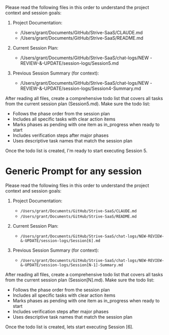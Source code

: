 Please read the following files in this order to understand
  the project context and session goals:

  1. Project Documentation:
     - /Users/grant/Documents/GitHub/Strive-SaaS/CLAUDE.md
     - /Users/grant/Documents/GitHub/Strive-SaaS/README.md

  2. Current Session Plan:
     - /Users/grant/Documents/GitHub/Strive-SaaS/chat-logs/NEW
  -REVIEW-&-UPDATE/session-logs/Session5.md

  3. Previous Session Summary (for context):
     - /Users/grant/Documents/GitHub/Strive-SaaS/chat-logs/NEW
  -REVIEW-&-UPDATE/session-logs/Session4-Summary.md

  After reading all files, create a comprehensive todo list
  that covers all tasks from the current session plan
  (Session5.md). Make sure the todo list:
  - Follows the phase order from the session plan
  - Includes all specific tasks with clear action items
  - Marks phases as pending with one item as in_progress when 
  ready to start
  - Includes verification steps after major phases
  - Uses descriptive task names that match the session plan

  Once the todo list is created, I'm ready to start executing 
  Session 5.


  # Generic Prompt for any session #

  Please read the following files in this order to understand
  the project context and session goals:

  1. Project Documentation:
     - `/Users/grant/Documents/GitHub/Strive-SaaS/CLAUDE.md`
     - `/Users/grant/Documents/GitHub/Strive-SaaS/README.md`

  2. Current Session Plan:
     - `/Users/grant/Documents/GitHub/Strive-SaaS/chat-logs/NEW-REVIEW-&-UPDATE/session-logs/Session[6].md`

  3. Previous Session Summary (for context):
     - `/Users/grant/Documents/GitHub/Strive-SaaS/chat-logs/NEW-REVIEW-&-UPDATE/session-logs/Session[N-1]-Summary.md`

  After reading all files, create a comprehensive todo list
  that covers all tasks from the current session plan
  (Session[N].md). Make sure the todo list:
  - Follows the phase order from the session plan
  - Includes all specific tasks with clear action items
  - Marks phases as pending with one item as in_progress when 
  ready to start
  - Includes verification steps after major phases
  - Uses descriptive task names that match the session plan

  Once the todo list is created, lets start executing 
  Session [6].
